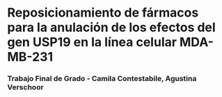 # Reposicionamiento de fármacos para la anulación de los efectos del gen USP19 en la línea celular MDA-MB-231 
### Trabajo Final de Grado - Camila Contestabile, Agustina Verschoor
